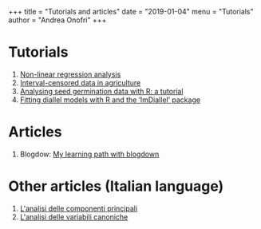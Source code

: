 +++
title = "Tutorials and articles"
date = "2019-01-04"
menu = "Tutorials"
author = "Andrea Onofri"
+++

# Tutorials

1. [Non-linear regression analysis](/nonLinearRegression/)
2. [Interval-censored data in agriculture](https://onofriandreapg.github.io/agriCensData/)
3. [Analysing seed germination data with R: a tutorial](/seedGermination/)
4. [Fitting diallel models with R and the ‘lmDiallel’ package](/lmDiallel/)


# Articles

1. Blogdow: [My learning path with blogdown](/articles/BlogdownSteps/)

# Other articles (Italian language)

1. [L'analisi delle componenti principali](/PCA/)
2. [L'analisi delle variabili canoniche](/CVA/)


